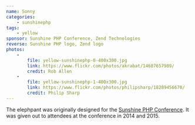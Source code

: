 ```yaml
---
name: Sonny
categories:
    - sunshinephp
tags:
    - yellow
sponsor: Sunshine PHP Conference, Zend Technologies
reverse: Sunshine PHP logo, Zend logo
photos:
    -
        file: yellow-sunshinephp-0-400x300.jpg
        link: https://www.flickr.com/photos/akrabat/14687657989/
        credit: Rob Allen
    -
        file: yellow-sunshinephp-1-400x300.jpg
        link: https://www.flickr.com/photos/philipsharp/18289456670/
        credit: Philip Sharp
---
```

The elephpant was originally designed for the [Sunshine PHP Conference](http://2015.sunshinephp.com/).
It was given out to attendees at the conference in 2014 and 2015.